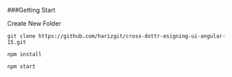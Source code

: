 ###Getting Start

Create New Folder

```
git clone https://github.com/harizgit/cross-dottr-esigning-ui-angular-15.git

npm install

npm start
```

